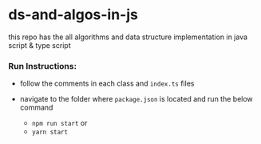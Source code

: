 # ds-and-algos-in-js
this repo has the all algorithms and data structure implementation in java script &amp; type script

### Run Instructions:

- follow the comments in each class and `index.ts` files
- navigate to the folder where `package.json` is located and run the below command

  - `npm run start` or
  - `yarn start`
  
